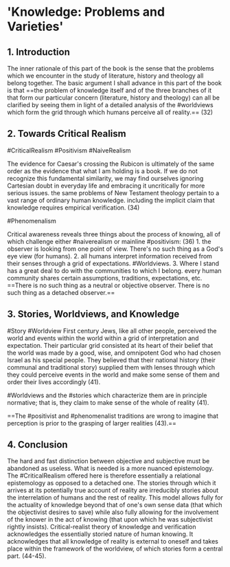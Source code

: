 # 'Knowledge: Problems and Varieties'

## 1. Introduction
The inner rationale of this part of the book is the sense that the problems which we encounter in the study of literature, history and theology all belong together. The basic argument I shall advance in this part of the book is that ==the problem of knowledge itself and of the three branches of it that form our particular concern (literature, history and theology) can all be clarified by seeing them in light of a detailed analysis of the #worldviews which form the grid through which humans perceive all of reality.== (32)

## 2. Towards Critical Realism
#CriticalRealism 
#Positivism 
#NaiveRealism 

The evidence for Caesar's crossing the Rubicon is ultimately of the same order as the evidence that what I am holding is a book. If we do not recognize this fundamental similarity, we may find ourselves ignoring Cartesian doubt in everyday life and embracing it uncritically for more serious issues. the same problems of New Testament theology pertain to a vast range of ordinary human knowledge. including the implicit claim that knowledge requires empirical verification. (34)

#Phenomenalism 

Critical awareness reveals three things about the process of knowing, all of which challenge either #naiverealism or mainline #positivism: (36)
	1. the observer is looking from one point of view. There's no such thing as a God's eye view (for humans).
	2. all humans interpret information received from their senses through a grid of expectations. #Worldviews.
	3. Where I stand has a great deal to do with the communities to which I belong. every human community shares certain assumptions, traditions, expectations, etc. ==There is no such thing as a neutral or objective observer. There is no such thing as a detached observer.==

## 3. Stories, Worldviews, and Knowledge
#Story #Worldview
First century Jews, like all other people, perceived the world and events within the world within a grid of interpretation and expectation. Their particular grid consisted at its heart of their belief that the world was made by a good, wise, and omnipotent God who had chosen Israel as his special people. They believed that their national history (their communal and traditional story) supplied them with lenses through which they could perceive events in the world and make some sense of them and order their lives accordingly (41).

#Worldviews and the #stories which characterize them are in principle normative; that is, they claim to make sense of the whole of reality (41).

==The #positivist and #phenomenalist traditions are wrong to imagine that perception is prior to the grasping of larger realities (43).==

## 4. Conclusion
The hard and fast distinction between objective and subjective must be abandoned as useless. What is needed is a more nuanced epistemology. The #CriticalRealism offered here is therefore essentially a relational epistemology as opposed to a detached one. The stories through which it arrives at its potentially true account of reality are irreducibly stories about the interrelation of humans and the rest of reality. This model allows fully for the actuality of knowledge beyond that of one's own sense data (that which the objectivist desires to save) while also fully allowing for the involvement of the knower in the act of knowing (that upon which he was subjectivist rightly insists). Critical-realist theory of knowledge and verification acknowledges the essentially storied nature of human knowing. It acknowledges that all knowledge of reality is external to oneself and takes place within the framework of the worldview, of which stories form a central part. (44-45).